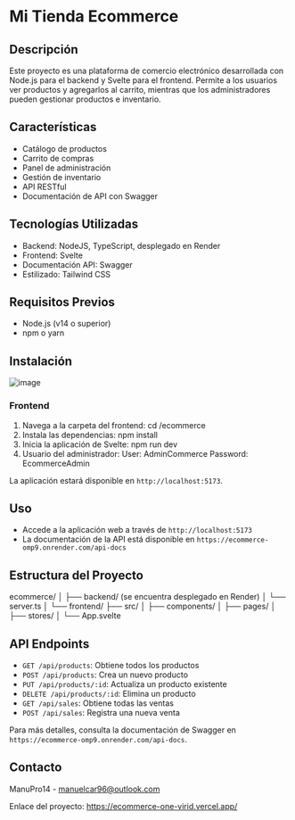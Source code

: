 # Mi Tienda Ecommerce

## Descripción

Este proyecto es una plataforma de comercio electrónico desarrollada con Node.js para el backend y Svelte para el frontend. Permite a los usuarios ver productos y agregarlos al carrito, mientras que los administradores pueden gestionar productos e inventario.

## Características

- Catálogo de productos
- Carrito de compras
- Panel de administración
- Gestión de inventario
- API RESTful
- Documentación de API con Swagger

## Tecnologías Utilizadas

- Backend: NodeJS, TypeScript, desplegado en Render
- Frontend: Svelte
- Documentación API: Swagger
- Estilizado: Tailwind CSS

## Requisitos Previos

- Node.js (v14 o superior)
- npm o yarn

## Instalación

![image](https://github.com/ManuPro14/ecommerce/assets/103762387/7b8a54da-60f2-4021-a415-bff318690b0c)

### Frontend

1. Navega a la carpeta del frontend:
   cd /ecommerce
2. Instala las dependencias:
   npm install
3. Inicia la aplicación de Svelte:
   npm run dev
4. Usuario del administrador:
   User: AdminCommerce
   Password: EcommerceAdmin

La aplicación estará disponible en `http://localhost:5173`.

## Uso

- Accede a la aplicación web a través de `http://localhost:5173`
- La documentación de la API está disponible en `https://ecommerce-omp9.onrender.com/api-docs`

## Estructura del Proyecto

ecommerce/
│
├── backend/ (se encuentra desplegado en Render)
│ └── server.ts
│
└── frontend/
├── src/
│ ├── components/
│ ├── pages/
│ ├── stores/
│ └── App.svelte

## API Endpoints

- `GET /api/products`: Obtiene todos los productos
- `POST /api/products`: Crea un nuevo producto
- `PUT /api/products/:id`: Actualiza un producto existente
- `DELETE /api/products/:id`: Elimina un producto
- `GET /api/sales`: Obtiene todas las ventas
- `POST /api/sales`: Registra una nueva venta

Para más detalles, consulta la documentación de Swagger en `https://ecommerce-omp9.onrender.com/api-docs`.

## Contacto

ManuPro14 - manuelcar96@outlook.com

Enlace del proyecto: https://ecommerce-one-virid.vercel.app/
